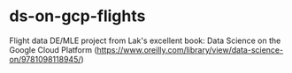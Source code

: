 # ds-on-gcp-flights
Flight data DE/MLE project from Lak's excellent book: Data Science on the Google Cloud Platform (https://www.oreilly.com/library/view/data-science-on/9781098118945/)
